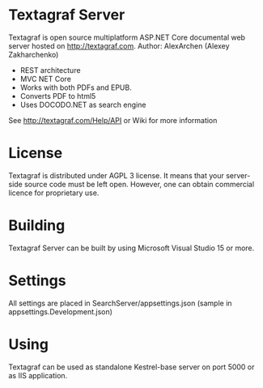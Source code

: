 # Textagraf Server
Textagraf is open source multiplatform ASP.NET Core documental web server hosted on http://textagraf.com.
Author: AlexArchen (Alexey Zakharchenko)

- REST architecture
- MVC NET Core
- Works with both PDFs and EPUB.
- Converts PDF to html5
- Uses DOCODO.NET as search engine

See http://textagraf.com/Help/API or Wiki for more information

# License
Textagraf is distributed under AGPL 3 license. It means that your server-side source code must be left open.
However, one can obtain commercial licence for proprietary use.

# Building
Textagraf Server can be built by using Microsoft Visual Studio 15 or more.

# Settings
All settings are placed in SearchServer/appsettings.json (sample in appsettings.Development.json)

# Using
Textagraf can be used as standalone Kestrel-base server on port 5000 or as IIS application.


